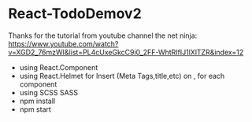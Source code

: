 # React-TodoDemov2
Thanks for the tutorial from youtube channel the net ninja: https://www.youtube.com/watch?v=XGD2_76mzWI&list=PL4cUxeGkcC9i0_2FF-WhtRIfIJ1lXlTZR&index=12

- using React.Component 
- using React.Helmet for Insert (Meta Tags,title,etc) on <Head>, for each component
- using SCSS SASS 
- npm install 
- npm start
